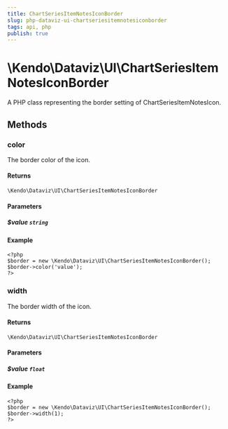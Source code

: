 ```yaml
---
title: ChartSeriesItemNotesIconBorder
slug: php-dataviz-ui-chartseriesitemnotesiconborder
tags: api, php
publish: true
---
```


# \Kendo\Dataviz\UI\ChartSeriesItemNotesIconBorder

A PHP class representing the border setting of ChartSeriesItemNotesIcon.


## Methods

### color
The border color of the icon.

#### Returns
`\Kendo\Dataviz\UI\ChartSeriesItemNotesIconBorder`

#### Parameters

##### $value `string`



#### Example 
    <?php
    $border = new \Kendo\Dataviz\UI\ChartSeriesItemNotesIconBorder();
    $border->color('value');
    ?>

### width
The border width of the icon.

#### Returns
`\Kendo\Dataviz\UI\ChartSeriesItemNotesIconBorder`

#### Parameters

##### $value `float`



#### Example 
    <?php
    $border = new \Kendo\Dataviz\UI\ChartSeriesItemNotesIconBorder();
    $border->width(1);
    ?>

 
